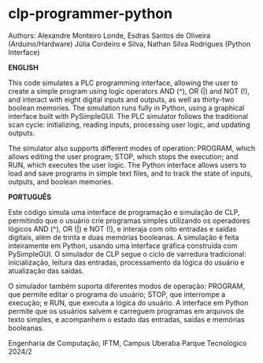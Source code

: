 # clp-programmer-python

Authors: Alexandre Monteiro Londe, Esdras Santos de Oliveira (Arduino/Hardware)
           Júlia Cordeiro e Silva, Nathan Silva Rodrigues (Python Interface)

__ENGLISH__

This code simulates a PLC programming interface, allowing the user to create a simple program using logic operators AND (^), OR (|) and NOT (!), and interact with eight digital inputs and outputs, as well as thirty-two boolean memories. The simulation runs fully in Python, using a graphical interface built with PySimpleGUI. The PLC simulator follows the traditional scan cycle: initializing, reading inputs, processing user logic, and updating outputs.

The simulator also supports different modes of operation: PROGRAM, which allows editing the user program; STOP, which stops the execution; and RUN, which executes the user logic. The Python interface allows users to load and save programs in simple text files, and to track the state of inputs, outputs, and boolean memories.

__PORTUGUÊS__

Este código simula uma interface de programação e simulação de CLP, permitindo que o usuário crie programas simples utilizando os operadores lógicos AND (^), OR (|) e NOT (!), e interaja com oito entradas e saídas digitais, além de trinta e duas memórias booleanas. A simulação é feita inteiramente em Python, usando uma interface gráfica construída com PySimpleGUI. O simulador de CLP segue o ciclo de varredura tradicional: inicialização, leitura das entradas, processamento da lógica do usuário e atualização das saídas.

O simulador também suporta diferentes modos de operação: PROGRAM, que permite editar o programa do usuário; STOP, que interrompe a execução; e RUN, que executa a lógica do usuário. A interface em Python permite que os usuários salvem e carreguem programas em arquivos de texto simples, e acompanhem o estado das entradas, saídas e memórias booleanas.

Engenharia de Computação, IFTM, Campus Uberaba Parque Tecnológico 2024/2
